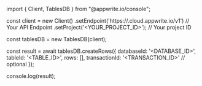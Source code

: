 import { Client, TablesDB } from "@appwrite.io/console";

const client = new Client()
    .setEndpoint('https://<REGION>.cloud.appwrite.io/v1') // Your API Endpoint
    .setProject('<YOUR_PROJECT_ID>'); // Your project ID

const tablesDB = new TablesDB(client);

const result = await tablesDB.createRows({
    databaseId: '<DATABASE_ID>',
    tableId: '<TABLE_ID>',
    rows: [],
    transactionId: '<TRANSACTION_ID>' // optional
});

console.log(result);
